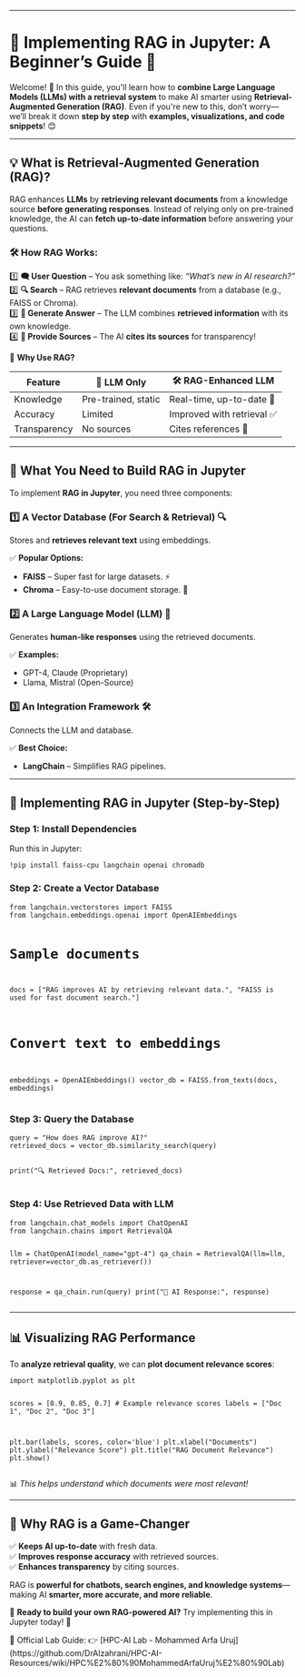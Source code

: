<html>
<body>
<!--StartFragment--><html><head></head><body>
<hr>
<h1>🌟 Implementing RAG in Jupyter: A Beginner’s Guide 🚀</h1>
<p>Welcome! 🎉 In this guide, you'll learn how to <strong>combine Large Language Models (LLMs) with a retrieval system</strong> to make AI smarter using <strong>Retrieval-Augmented Generation (RAG)</strong>. Even if you're new to this, don’t worry—we’ll break it down <strong>step by step</strong> with <strong>examples, visualizations, and code snippets</strong>! 😊</p>
<hr>
<h2>💡 What is Retrieval-Augmented Generation (RAG)?</h2>
<p>RAG enhances <strong>LLMs</strong> by <strong>retrieving relevant documents</strong> from a knowledge source <strong>before generating responses</strong>. Instead of relying only on pre-trained knowledge, the AI can <strong>fetch up-to-date information</strong> before answering your questions.</p>
<h3>🛠️ How RAG Works:</h3>
<p>1️⃣ <strong>🗨️ User Question</strong> – You ask something like: <em>“What’s new in AI research?”</em><br>
2️⃣ <strong>🔍 Search</strong> – RAG retrieves <strong>relevant documents</strong> from a database (e.g., FAISS or Chroma).<br>
3️⃣ <strong>🤖 Generate Answer</strong> – The LLM combines <strong>retrieved information</strong> with its own knowledge.<br>
4️⃣ <strong>📜 Provide Sources</strong> – The AI <strong>cites its sources</strong> for transparency!</p>
<p>🔎 <strong>Why Use RAG?</strong></p>

Feature | 🤖 LLM Only | 🛠️ RAG-Enhanced LLM
-- | -- | --
Knowledge | Pre-trained, static | Real-time, up-to-date 📅
Accuracy | Limited | Improved with retrieval ✅
Transparency | No sources | Cites references 📜


<hr>
<h2>🧠 What You Need to Build RAG in Jupyter</h2>
<p>To implement <strong>RAG in Jupyter</strong>, you need three components:</p>
<h3>1️⃣ <strong>A Vector Database (For Search &amp; Retrieval) 🔍</strong></h3>
<p>Stores and <strong>retrieves relevant text</strong> using embeddings.</p>
<p>✅ <strong>Popular Options:</strong></p>
<ul>
<li><strong>FAISS</strong> – Super fast for large datasets. ⚡</li>
<li><strong>Chroma</strong> – Easy-to-use document storage. 📂</li>
</ul>
<h3>2️⃣ <strong>A Large Language Model (LLM) 🤖</strong></h3>
<p>Generates <strong>human-like responses</strong> using the retrieved documents.</p>
<p>✅ <strong>Examples:</strong></p>
<ul>
<li>GPT-4, Claude (Proprietary)</li>
<li>Llama, Mistral (Open-Source)</li>
</ul>
<h3>3️⃣ <strong>An Integration Framework 🛠️</strong></h3>
<p>Connects the LLM and database.</p>
<p>✅ <strong>Best Choice:</strong></p>
<ul>
<li><strong>LangChain</strong> – Simplifies RAG pipelines.</li>
</ul>
<hr>
<h2>🚀 Implementing RAG in Jupyter (Step-by-Step)</h2>
<h3><strong>Step 1: Install Dependencies</strong></h3>
<p>Run this in Jupyter:</p>
<pre><code class="language-python">!pip install faiss-cpu langchain openai chromadb
</code></pre>
<h3><strong>Step 2: Create a Vector Database</strong></h3>
<pre><code class="language-python">from langchain.vectorstores import FAISS
from langchain.embeddings.openai import OpenAIEmbeddings

# Sample documents
docs = ["RAG improves AI by retrieving relevant data.", "FAISS is used for fast document search."]

# Convert text to embeddings
embeddings = OpenAIEmbeddings()
vector_db = FAISS.from_texts(docs, embeddings)
</code></pre>
<h3><strong>Step 3: Query the Database</strong></h3>
<pre><code class="language-python">query = "How does RAG improve AI?"
retrieved_docs = vector_db.similarity_search(query)

print("🔍 Retrieved Docs:", retrieved_docs)
</code></pre>
<h3><strong>Step 4: Use Retrieved Data with LLM</strong></h3>
<pre><code class="language-python">from langchain.chat_models import ChatOpenAI
from langchain.chains import RetrievalQA

llm = ChatOpenAI(model_name="gpt-4")
qa_chain = RetrievalQA(llm=llm, retriever=vector_db.as_retriever())

response = qa_chain.run(query)
print("🤖 AI Response:", response)
</code></pre>
<hr>
<h2>📊 Visualizing RAG Performance</h2>
<p>To <strong>analyze retrieval quality</strong>, we can <strong>plot document relevance scores</strong>:</p>
<pre><code class="language-python">import matplotlib.pyplot as plt

scores = [0.9, 0.85, 0.7]  # Example relevance scores
labels = ["Doc 1", "Doc 2", "Doc 3"]

plt.bar(labels, scores, color='blue')
plt.xlabel("Documents")
plt.ylabel("Relevance Score")
plt.title("RAG Document Relevance")
plt.show()
</code></pre>
<p>📊 <em>This helps understand which documents were most relevant!</em></p>
<hr>
<h2>🎯 Why RAG is a Game-Changer</h2>
<p>✅ <strong>Keeps AI up-to-date</strong> with fresh data.<br>
✅ <strong>Improves response accuracy</strong> with retrieved sources.<br>
✅ <strong>Enhances transparency</strong> by citing sources.</p>
<p>RAG is <strong>powerful for chatbots, search engines, and knowledge systems</strong>—making AI <strong>smarter, more accurate, and more reliable</strong>.</p>
<p>🚀 <strong>Ready to build your own RAG-powered AI?</strong> Try implementing this in Jupyter today! 🎉</p></body></html><!--EndFragment-->
<p>📌 Official Lab Guide: 👉 [HPC-AI Lab - Mohammed Arfa Uruj](https://github.com/DrAlzahrani/HPC-AI-Resources/wiki/HPC%E2%80%90MohammedArfaUruj%E2%80%90Lab)</p>
</body>
</html>
